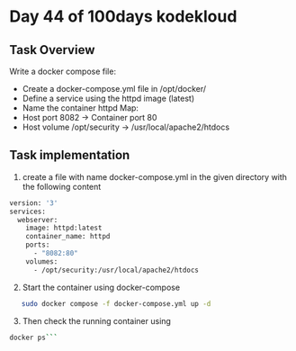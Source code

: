 # Day 44 of 100days kodekloud

## Task Overview
Write a docker compose file:
- Create a docker-compose.yml file in /opt/docker/
- Define a service using the httpd image (latest)
- Name the container httpd
Map:
- Host port 8082 → Container port 80
- Host volume /opt/security → /usr/local/apache2/htdocs

## Task implementation
1. create a file with name docker-compose.yml in the given directory with the following content 
```bash
version: '3'
services:
  webserver:
    image: httpd:latest
    container_name: httpd
    ports:
      - "8082:80"
    volumes:
      - /opt/security:/usr/local/apache2/htdocs
```
2. Start the container using docker-compose
```bash
   sudo docker compose -f docker-compose.yml up -d
```
3. Then check the running container using
```bash
docker ps```
